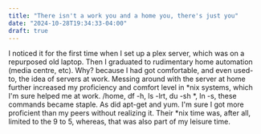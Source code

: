 ```yaml
---
title: "There isn't a work you and a home you, there's just you"
date: "2024-10-28T19:34:33-04:00"
draft: true
---
```

I noticed it for the first time when I set up a plex server, which was on a repurposed old laptop. Then I graduated to rudimentary home automation (media centre, etc). Why? because I had got comfortable, and even used-to, the idea of servers at work. Messing around with the server at home further increased my proficiency and comfort level in \*nix systems, which I'm sure helped me at work. /home, df -h, ls -lrt, du -sh \*, ln -s, these commands became staple. As did apt-get and yum. I'm sure I got more proficient than my peers without realizing it. Their \*nix time was, after all, limited to the 9 to 5, whereas, that was also part of my leisure time.
